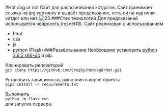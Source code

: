 #Hot dog or not
Сайт для распознования хотдогов.
Сайт принимает ссылку на jpg картинку и выдаёт предсказание, 
есть ли на картинке хотдог или нет.
![23](https://puu.sh/DikGG/544fe01f51.gif)
###Стек технологий
Для предсказаний используется нейросеть (resnet18). 
Сайт реализован с использованием
* html
* css
* js
* python (Flask)
###Развёртывание
Необходимо установить [python 3.6.5 x86-64](https://www.python.org/downloads/release/python-365/)
и pip.  


Клонировать репозиторий  
`git clone https://github.com/Crozby/HotdogOrNot.git`     


Установить зависимости, выполнив в корне проекта    
`pip3 install -r requirements.txt`         


Выполнить   
`python -m flask run`  
для запуска сервера.